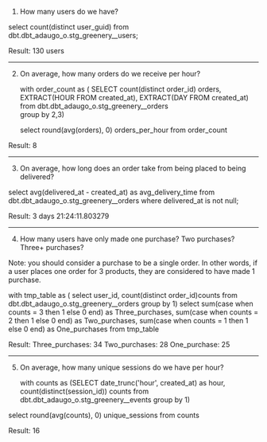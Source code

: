 1. How many users do we have?


select count(distinct user_guid) 
from dbt.dbt_adaugo_o.stg_greenery__users;

Result: 130 users

------------------------------------------------------------------------

2. On average, how many orders do we receive per hour?


	with order_count as (
	SELECT count(distinct order_id) orders, 
			EXTRACT(HOUR FROM created_at), EXTRACT(DAY FROM created_at)
		from dbt.dbt_adaugo_o.stg_greenery__orders  
		group by 2,3)
		
	select round(avg(orders), 0) orders_per_hour from order_count

Result:
8

-----------------------------------------------------------------------------
3. On average, how long does an order take from being placed to being delivered?


select avg(delivered_at - created_at) as avg_delivery_time 
from dbt.dbt_adaugo_o.stg_greenery__orders
where delivered_at is not null;

Result:
3 days 21:24:11.803279

--------------------------------------------------------------------------------
4. How many users have only made one purchase? Two purchases? Three+ purchases?

Note: you should consider a purchase to be a single order. In other words, if a user places one order for 3 products, they are considered to have made 1 purchase.


with tmp_table as (
select user_id, count(distinct order_id)counts 
from dbt.dbt_adaugo_o.stg_greenery__orders
group by 1)
select sum(case when counts = 3 then 1 else 0 end) as Three_purchases,
       sum(case when counts = 2 then 1 else 0 end) as Two_purchases,
       sum(case when counts = 1 then 1 else 0 end) as One_purchases
  from tmp_table

Result: Three_purchases: 34
        Two_purchases: 28
        One_purchase: 25

-------------------------------------------------------------------------
5. On average, how many unique sessions do we have per hour?


	with counts as 
	(SELECT date_trunc('hour',  created_at) as hour, 
    count(distinct(session_id)) counts
	from  dbt.dbt_adaugo_o.stg_greenery__events
	group by 1)
  
  select round(avg(counts), 0) unique_sessions from counts

Result:
  16